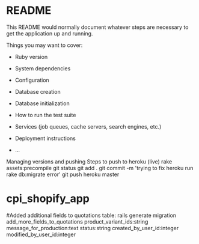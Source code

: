 # README

This README would normally document whatever steps are necessary to get the
application up and running.

Things you may want to cover:

* Ruby version

* System dependencies

* Configuration

* Database creation

* Database initialization

* How to run the test suite

* Services (job queues, cache servers, search engines, etc.)

* Deployment instructions

* ...

Managing versions and pushing
Steps to push to heroku (live)
rake assets:precompile
git status
git add .
git commit -m 'trying to fix heroku run rake db:migrate error'
git push heroku master

# cpi_shopify_app

#Added additional fields to quotations table:
rails generate migration add_more_fields_to_quotations product_variant_ids:string message_for_production:text status:string created_by_user_id:integer modified_by_user_id:integer